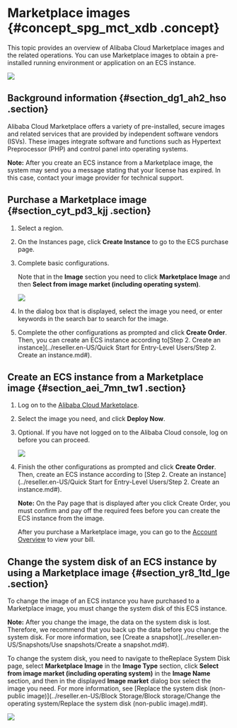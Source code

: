 # Marketplace images {#concept_spg_mct_xdb .concept}

This topic provides an overview of Alibaba Cloud Marketplace images and the related operations. You can use Marketplace images to obtain a pre-installed running environment or application on an ECS instance.

![](http://static-aliyun-doc.oss-cn-hangzhou.aliyuncs.com/assets/img/9711/15646239494649_en-US.png)

## Background information {#section_dg1_ah2_hso .section}

Alibaba Cloud Marketplace offers a variety of pre-installed, secure images and related services that are provided by independent software vendors \(ISVs\). These images integrate software and functions such as Hypertext Preprocessor \(PHP\) and control panel into operating systems.

**Note:** After you create an ECS instance from a Marketplace image, the system may send you a message stating that your license has expired. In this case, contact your image provider for technical support.

## Purchase a Marketplace image {#section_cyt_pd3_kjj .section}

1.  Select a region.
2.  On the Instances page, click **Create Instance** to go to the ECS purchase page.
3.  Complete basic configurations.

    Note that in the **Image** section you need to click **Marketplace Image** and then **Select from image market \(including operating system\)**.

    ![](http://static-aliyun-doc.oss-cn-hangzhou.aliyuncs.com/assets/img/9711/156462395032602_en-US.png)

4.  In the dialog box that is displayed, select the image you need, or enter keywords in the search bar to search for the image.
5.  Complete the other configurations as prompted and click **Create Order**. Then, you can create an ECS instance according to[Step 2. Create an instance](../reseller.en-US/Quick Start for Entry-Level Users/Step 2. Create an instance.md#).

## Create an ECS instance from a Marketplace image {#section_aei_7mn_tw1 .section}

1.  Log on to the [Alibaba Cloud Marketplace](https://partners-intl.aliyun.com/marketplace/vodafone/).
2.  Select the image you need, and click **Deploy Now**.
3.  Optional. If you have not logged on to the Alibaba Cloud console, log on before you can proceed.

    ![](http://static-aliyun-doc.oss-cn-hangzhou.aliyuncs.com/assets/img/9711/15646239504653_en-US.png)

4.  Finish the other configurations as prompted and click **Create Order**. Then, create an ECS instance according to [Step 2. Create an instance](../reseller.en-US/Quick Start for Entry-Level Users/Step 2. Create an instance.md#).

    **Note:** On the Pay page that is displayed after you click Create Order, you must confirm and pay off the required fees before you can create the ECS instance from the image.

    After you purchase a Marketplace image, you can go to the [Account Overview](https://partners-intl.console.aliyun.com/#/billing) to view your bill.


## Change the system disk of an ECS instance by using a Marketplace image {#section_yr8_1td_lge .section}

To change the image of an ECS instance you have purchased to a Marketplace image, you must change the system disk of this ECS instance.

**Note:** After you change the image, the data on the system disk is lost. Therefore, we recommend that you back up the data before you change the system disk. For more information, see [Create a snapshot](../reseller.en-US/Snapshots/Use snapshots/Create a snapshot.md#).

To change the system disk, you need to navigate to theReplace System Disk page, select **Marketplace Image** in the **Image Type** section, click **Select from image market \(including operating system\)** in the **Image Name** section, and then in the displayed **Image market** dialog box select the image you need. For more information, see [Replace the system disk \(non-public image\)](../reseller.en-US/Block Storage/Block storage/Change the operating system/Replace the system disk (non-public image).md#).

![](http://static-aliyun-doc.oss-cn-hangzhou.aliyuncs.com/assets/img/9711/15646239504654_en-US.png)

